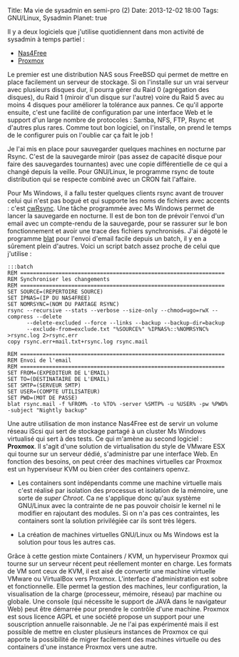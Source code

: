 Title: Ma vie de sysadmin en semi-pro (2)
Date: 2013-12-02 18:00
Tags: GNU/Linux, Sysadmin
Planet: true

Il y a deux logiciels que j'utilise quotidiennent dans mon activité de sysadmin
à temps partiel : 

*   [Nas4Free](http://www.nas4free.org)
*   [Proxmox](http://www.proxmox.com)

Le premier est une distribution NAS sous FreeBSD qui permet de mettre en place 
facilement un serveur de stockage. Si on l'installe sur un vrai serveur avec 
plusieurs disques dur, il pourra gérer du Raid 0 (agrégation des disques), 
du Raid 1 (miroir d'un disque sur l'autre) voire du Raid 5 avec au moins 4 disques 
pour améliorer la tolérance aux pannes. Ce qu'il apporte ensuite, c'est une
facilité de configuration par une interface Web et le support d'un large nombre
de protocoles : Samba, NFS, FTP, Rsync et d'autres plus rares. Comme tout bon logiciel, 
on l'installe, on prend le temps de le configurer puis on l'oublie car ça fait le job !

Je l'ai mis en place pour sauvegarder quelques machines en nocturne par Rsync. 
C'est de la sauvegarde miroir (pas assez de capacité disque pour faire des sauvegardes tournantes) 
avec une copie différentielle de ce qui a changé depuis la veille. Pour GNU/Linux, le programme 
rsync de toute distribution qui se respecte combiné avec un CRON fait l'affaire. 

Pour Ms Windows, il a fallu tester quelques clients rsync avant de trouver celui qui n'est pas 
bogué et qui supporte les noms de fichiers avec accents : 
c'est [cwRsync](https://www.itefix.no/i2/content/cwrsync-free-edition). Une tâche programmée 
avec Ms Windows permet de lancer la sauvegarde en nocturne. Il est de bon ton de prévoir l'envoi
d'un email avec un compte-rendu de la sauvegarde, pour se rassurer sur le bon fonctionnement et
avoir une trace des fichiers synchronisés. J'ai dégoté le programme [blat](http://www.blat.net) 
pour l'envoi d'email facile depuis un batch, il y en a sûrement plein d'autres. Voici un 
script batch assez proche de celui que j'utilise : 


    :::batch
    REM ================================================================
    REM Synchroniser les changements 
    REM ================================================================
    SET SOURCE=(REPERTOIRE SOURCE)
    SET IPNAS=(IP DU NAS4FREE)
    SET NOMRSYNC=(NOM DU PARTAGE RSYNC)
    rsync --recursive --stats --verbose --size-only --chmod=ugo=rwX --compress --delete 
          --delete-excluded --force --links --backup --backup-dir=backup 
          --exclude-from=exclude.txt "%SOURCE%" %IPNAS%::%NOMRSYNC% >rsync.log 2>rsync.err
    copy rsync.err+mail.txt+rsync.log rsync.mail
    
    REM ================================================================
    REM Envoi de l'email
    REM ================================================================
    SET FROM=(EXPEDITEUR DE L'EMAIL)
    SET TO=(DESTINATAIRE DE L'EMAIL)
    SET SMTP=(SERVEUR SMTP)
    SET USER=(COMPTE UTILISATEUR)
    SET PWD=(MOT DE PASSE)
    blat rsync.mail -f %FROM% -to %TO% -server %SMTP% -u %USER% -pw %PWD% -subject "Nightly backup"


Une autre utilisation de mon instance Nas4Free est de servir un volume réseau iScsi qui sert 
de stockage partagé à un cluster Ms Windows virtualisé qui sert à des tests. Ce qui m'amène au 
second logiciel : **Proxmox**. Il s'agit d'une solution de virtualisation du style de VMware ESX 
qui tourne sur un serveur dédié, s'administre par une interface Web. En fonction des besoins, 
on peut créer des machines virtuelles car Proxmox est un hyperviseur KVM ou bien créer des 
containers openvz. 

*    Les containers sont indépendants comme une machine virtuelle mais c'est réalisé par isolation 
     des processus et isolation de la mémoire, une sorte de *super Chroot*. Ca ne s'applique donc 
     qu'aux système GNU/Linux avec la  contrainte de ne pas pouvoir choisir le kernel ni le 
     modifier en rajoutant des modules. Si on  n'a pas ces contraintes, les containers sont la 
     solution privilégiée car ils sont très légers.

*    La création de machines virtuelles GNU/Linux ou Ms Windows est la solution pour tous les
     autres cas. 
     

Grâce à cette gestion mixte Containers / KVM, un hyperviseur Proxmox qui tourne sur un serveur 
récent peut réellement monter en charge. Les formats de VM sont ceux de KVM, il est aisé de convertir
une machine virtuelle VMware ou VirtualBox vers Proxmox. L'interface d'administration est sobre 
et fonctionnelle. Elle permet la gestion des machines, leur configuration, la visualisation de 
la charge (processeur, mémoire, réseau) par machine ou globale. Une console (qui nécessite le 
support de JAVA dans le navigateur Web) peut être démarrée pour prendre le contrôle d'une machine. 
Proxmox est sous licence AGPL et une société propose un support pour une souscription annuelle 
raisonnable. Je ne l'ai pas expérimenté mais il est possible de mettre en cluster plusieurs instances 
de Proxmox ce qui apporte la possibilité de migrer facilement des machines virtuelle ou des containers 
d'une instance Proxmox vers une autre. 

